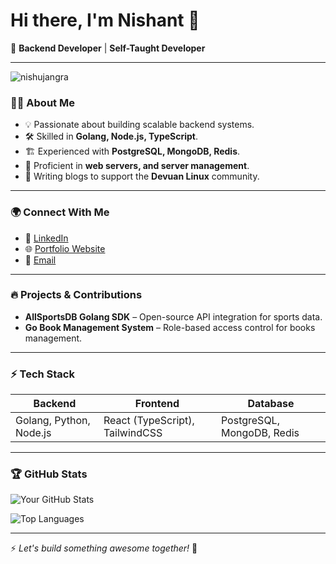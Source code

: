 # Hi there, I'm Nishant 👋

🚀 **Backend Developer** | **Self-Taught Developer**

---

<p align="left"> <img src="https://komarev.com/ghpvc/?username=nishujangra&label=Profile%20views&color=0e75b6&style=flat" alt="nishujangra" /> </p>

### 👨‍💻 About Me
- 💡 Passionate about building scalable backend systems.
- 🛠️ Skilled in **Golang, Node.js, TypeScript**.
- 🏗️ Experienced with **PostgreSQL, MongoDB, Redis**.
- 🔧 Proficient in **web servers, and server management**.
- 📝 Writing blogs to support the **Devuan Linux** community.

---

### 🌍 Connect With Me
- 💼 [LinkedIn](https://www.linkedin.com/in/nishujangra27/)  
- 🌐 [Portfolio Website](https://nishujangra27.netlify.app/)
- 📧 [Email](mailto:ndjangra1027@gmail.com)

---

### 🔥 Projects & Contributions
- **AllSportsDB Golang SDK** – Open-source API integration for sports data.
- **Go Book Management System** – Role-based access control for books management.

---

### ⚡ Tech Stack
| Backend | Frontend | Database |
|---------|---------|----------|
| Golang, Python, Node.js | React (TypeScript), TailwindCSS | PostgreSQL, MongoDB, Redis |

---

### 🏆 GitHub Stats
![Your GitHub Stats](https://github-readme-stats.vercel.app/api?username=nishujangra&show_icons=true&theme=radical)

![Top Languages](https://github-readme-stats.vercel.app/api/top-langs/?username=nishujangra&langs_count=7)

---

⚡ *Let's build something awesome together!* 🚀
